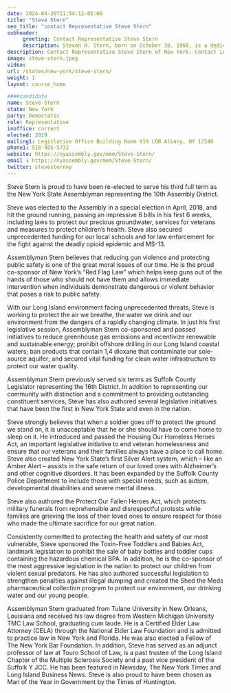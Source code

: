 ```yaml
---
date: 2024-04-26T11:54:12-05:00
title: "Steve Stern"
seo_title: "contact Representative Steve Stern"
subheader:
     greeting: Contact Representative Steve Stern
     description: Steven H. Stern, born on October 30, 1968, is a dedicated public servant and a member of the New York State Assembly representing the 10th district. This district includes portions of the towns of Babylon and Huntington in Suffolk County. A Democrat, Stern was first elected in 2018 through a special election.
description: Contact Representative Steve Stern of New York. Contact information for Steve Stern includes email address, phone number, and mailing address.
image: steve-stern.jpeg
video:
url: /states/new-york/steve-stern/
weight: 1
layout: course_home

####candidate
name: Steve Stern
state: New York
party: Democratic
role: Representative
inoffice: current
elected: 2019
mailing1: Legislative Office Building Room 919 LOB Albany, NY 12248
phone1: 518-455-5732
website: https://nyassembly.gov/mem/Steve-Stern/
email : https://nyassembly.gov/mem/Steve-Stern/
twitter: stevesternny
---
```


Steve Stern is proud to have been re-elected to serve his third full term as the New York State Assemblyman representing the 10th Assembly District.

Steve was elected to the Assembly in a special election in April, 2018, and hit the ground running, passing an impressive 6 bills in his first 6 weeks, including laws to protect our precious groundwater, services for veterans and measures to protect children’s health. Steve also secured unprecedented funding for our local schools and for law enforcement for the fight against the deadly opioid epidemic and MS-13.

Assemblyman Stern believes that reducing gun violence and protecting public safety is one of the great moral issues of our time. He is the proud co-sponsor of New York’s “Red Flag Law” which helps keep guns out of the hands of those who should not have them and allows immediate intervention when individuals demonstrate dangerous or violent behavior that poses a risk to public safety.

With our Long Island environment facing unprecedented threats, Steve is working to protect the air we breathe, the water we drink and our environment from the dangers of a rapidly changing climate. In just his first legislative session, Assemblyman Stern co-sponsored and passed initiatives to reduce greenhouse gas emissions and incentivize renewable and sustainable energy; prohibit offshore drilling in our Long Island coastal waters; ban products that contain 1,4 dioxane that contaminate our sole-source aquifer; and secured vital funding for clean water infrastructure to protect our water quality.

Assemblyman Stern previously served six terms as Suffolk County Legislator representing the 16th District. In addition to representing our community with distinction and a commitment to providing outstanding constituent services, Steve has also authored several legislative initiatives that have been the first in New York State and even in the nation.

Steve strongly believes that when a soldier goes off to protect the ground we stand on, it is unacceptable that he or she should have to come home to sleep on it. He introduced and passed the Housing Our Homeless Heroes Act, an important legislative initiative to end veteran homelessness and ensure that our veterans and their families always have a place to call home. Steve also created New York State’s first Silver Alert system, which – like an Amber Alert – assists in the safe return of our loved ones with Alzheimer’s and other cognitive disorders. It has been expanded by the Suffolk County Police Department to include those with special needs, such as autism, developmental disabilities and severe mental illness.

Steve also authored the Protect Our Fallen Heroes Act, which protects military funerals from reprehensible and disrespectful protests while families are grieving the loss of their loved ones to ensure respect for those who made the ultimate sacrifice for our great nation.

Consistently committed to protecting the health and safety of our most vulnerable, Steve sponsored the Toxin-Free Toddlers and Babies Act, landmark legislation to prohibit the sale of baby bottles and toddler cups containing the hazardous chemical BPA. In addition, he is the co-sponsor of the most aggressive legislation in the nation to protect our children from violent sexual predators. He has also authored successful legislation to strengthen penalties against illegal dumping and created the Shed the Meds pharmaceutical collection program to protect our environment, our drinking water and our young people.

Assemblyman Stern graduated from Tulane University in New Orleans, Louisiana and received his law degree from Western Michigan University TMC Law School, graduating cum laude. He is a Certified Elder Law Attorney (CELA) through the National Elder Law Foundation and is admitted to practice law in New York and Florida. He was also elected a Fellow of The New York Bar Foundation. In addition, Steve has served as an adjunct professor of law at Touro School of Law, is a past trustee of the Long Island Chapter of the Multiple Sclerosis Society and a past vice president of the Suffolk Y JCC. He has been featured in Newsday, The New York Times and Long Island Business News. Steve is also proud to have been chosen as Man of the Year in Government by the Times of Huntington.
